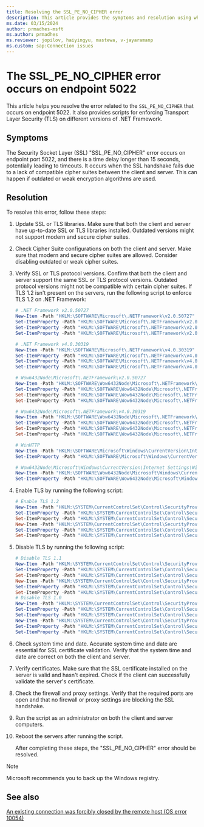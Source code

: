 ```yaml
---
title: Resolving the SSL_PE_NO_CIPHER error
description: This article provides the symptoms and resolution using which you will be able to resolve the SSL_PE_NO_CIPHER error.
ms.date: 03/15/2024
author: prmadhes-msft
ms.author: prmadhes
ms.reviewer: jopilov, haiyingyu, mastewa, v-jayaramanp
ms.custom: sap:Connection issues
---
```


# The SSL_PE_NO_CIPHER error occurs on endpoint 5022

This article helps you resolve the error related to the `SSL_PE_NO_CIPHER` that occurs on endpoint 5022. It also provides scripts for enforcing Transport Layer Security (TLS) on different versions of .NET Framework.

## Symptoms

The Security Socket Layer (SSL) "SSL_PE_NO_CIPHER" error occurs on endpoint port 5022, and there is a time delay longer than 15 seconds, potentially leading to timeouts. It occurs when the SSL handshake fails due to a lack of compatible cipher suites between the client and server. This can happen if outdated or weak encryption algorithms are used.

## Resolution

To resolve this error, follow these steps:

1. Update SSL or TLS libraries.
   Make sure that both the client and server have up-to-date SSL or TLS libraries installed. Outdated versions might not support modern and secure cipher suites.

1. Check Cipher Suite configurations on both the client and server.
   Make sure that modern and secure cipher suites are allowed. Consider disabling outdated or weak cipher suites.

1. Verify SSL or TLS protocol versions.
   Confirm that both the client and server support the same SSL or TLS protocol versions. Outdated protocol versions might not be compatible with certain cipher suites. If TLS 1.2 isn't present on the servers, run the following script to enforce TLS 1.2 on .NET Framework:

    ```powershell
    # .NET Framework v2.0.50727 
    New-Item -Path "HKLM:\SOFTWARE\Microsoft\.NETFramework\v2.0.50727" -Force | Out-Null 
    Set-ItemProperty -Path "HKLM:\SOFTWARE\Microsoft\.NETFramework\v2.0.50727" -Name "AspNetEnforceViewStateMac" -Value 1 
    Set-ItemProperty -Path "HKLM:\SOFTWARE\Microsoft\.NETFramework\v2.0.50727" -Name "SystemDefaultTlsVersions" -Value 1 
    Set-ItemProperty -Path "HKLM:\SOFTWARE\Microsoft\.NETFramework\v2.0.50727" -Name "SchUseStrongCrypto" -Value 1
    ```

    ```powershell
    # .NET Framework v4.0.30319 
    New-Item -Path "HKLM:\SOFTWARE\Microsoft\.NETFramework\v4.0.30319" -Force | Out-Null 
    Set-ItemProperty -Path "HKLM:\SOFTWARE\Microsoft\.NETFramework\v4.0.30319" -Name "AspNetEnforceViewStateMac" -Value 1 
    Set-ItemProperty -Path "HKLM:\SOFTWARE\Microsoft\.NETFramework\v4.0.30319" -Name "SystemDefaultTlsVersions" -Value 1 
    Set-ItemProperty -Path "HKLM:\SOFTWARE\Microsoft\.NETFramework\v4.0.30319" -Name "SchUseStrongCrypto" -Value 1
    ```

    ```powershell
    # Wow6432Node\Microsoft\.NETFramework\v2.0.50727 
    New-Item -Path "HKLM:\SOFTWARE\Wow6432Node\Microsoft\.NETFramework\v2.0.50727" -Force | Out-Null
    Set-ItemProperty -Path "HKLM:\SOFTWARE\Wow6432Node\Microsoft\.NETFramework\v2.0.50727" -Name "AspNetEnforceViewStateMac" -Value 1
    Set-ItemProperty -Path "HKLM:\SOFTWARE\Wow6432Node\Microsoft\.NETFramework\v2.0.50727" -Name "SystemDefaultTlsVersions" -Value 1
    Set-ItemProperty -Path "HKLM:\SOFTWARE\Wow6432Node\Microsoft\.NETFramework\v2.0.50727" -Name "SchUseStrongCrypto" -Value 1
   ```

   ```powershell
   # Wow6432Node\Microsoft\.NETFramework\v4.0.30319 
   New-Item -Path "HKLM:\SOFTWARE\Wow6432Node\Microsoft\.NETFramework\v4.0.30319" -Force | Out-Null
   Set-ItemProperty -Path "HKLM:\SOFTWARE\Wow6432Node\Microsoft\.NETFramework\v4.0.30319" -Name "AspNetEnforceViewStateMac" -Value 1
   Set-ItemProperty -Path "HKLM:\SOFTWARE\Wow6432Node\Microsoft\.NETFramework\v4.0.30319" -Name "SystemDefaultTlsVersions" -Value 1
   Set-ItemProperty -Path "HKLM:\SOFTWARE\Wow6432Node\Microsoft\.NETFramework\v4.0.30319" -Name "SchUseStrongCrypto" -Value 1
   ```

   ```powershell
   # WinHTTP
   New-Item -Path "HKLM:\SOFTWARE\Microsoft\Windows\CurrentVersion\Internet Settings\WinHttp" -Force | Out-Null
   Set-ItemProperty -Path "HKLM:\SOFTWARE\Microsoft\Windows\CurrentVersion\Internet Settings\WinHttp" -Name "DefaultSecureProtocols" -Value 0x00000800
   ```

   ```powershell
   # Wow6432Node\Microsoft\Windows\CurrentVersion\Internet Settings\WinHttp 
   New-Item -Path "HKLM:\SOFTWARE\Wow6432Node\Microsoft\Windows\CurrentVersion\Internet  Settings\WinHttp" -Force | Out-Null
   Set-ItemProperty -Path "HKLM:\SOFTWARE\Wow6432Node\Microsoft\Windows\CurrentVersion\Internet Settings\WinHttp" -Name "DefaultSecureProtocols" -Value 0x00000800
   ```

1. Enable TLS by running the following script:

     ```powershell
    # Enable TLS 1.2
    New-Item -Path "HKLM:\SYSTEM\CurrentControlSet\Control\SecurityProviders\SCHANNEL\Protocols\TLS 1.2\Client" -Force | Out-Null
    Set-ItemProperty -Path "HKLM:\SYSTEM\CurrentControlSet\Control\SecurityProviders\SCHANNEL\Protocols\TLS 1.2\Client" -Name "DisabledByDefault" -Value 0
    Set-ItemProperty -Path "HKLM:\SYSTEM\CurrentControlSet\Control\SecurityProviders\SCHANNEL\Protocols\TLS 1.2\Client" -Name "Enabled" -Value 1
    New-Item -Path "HKLM:\SYSTEM\CurrentControlSet\Control\SecurityProviders\SCHANNEL\Protocols\TLS 1.2\Server" -Force | Out-Null
    Set-ItemProperty -Path "HKLM:\SYSTEM\CurrentControlSet\Control\SecurityProviders\SCHANNEL\Protocols\TLS 1.2\Server" -Name "DisabledByDefault" -Value 0
    Set-ItemProperty -Path "HKLM:\SYSTEM\CurrentControlSet\Control\SecurityProviders\SCHANNEL\Protocols\TLS 1.2\Server" -Name "Enabled" -Value 1
    ```

1. Disable TLS by running the following script:

    ```powershell
    # Disable TLS 1.1 
    New-Item -Path "HKLM:\SYSTEM\CurrentControlSet\Control\SecurityProviders\SCHANNEL\Protocols\TLS 1.1\Client" -Force | Out-Null
    Set-ItemProperty -Path "HKLM:\SYSTEM\CurrentControlSet\Control\SecurityProviders\SCHANNEL\Protocols\TLS 1.1\Client" -Name "DisabledByDefault" -Value 1
    Set-ItemProperty -Path "HKLM:\SYSTEM\CurrentControlSet\Control\SecurityProviders\SCHANNEL\Protocols\TLS 1.1\Client" -Name "Enabled" -Value 0
    New-Item -Path "HKLM:\SYSTEM\CurrentControlSet\Control\SecurityProviders\SCHANNEL\Protocols\TLS 1.1\Server" -Force | Out-Null
    Set-ItemProperty -Path "HKLM:\SYSTEM\CurrentControlSet\Control\SecurityProviders\SCHANNEL\Protocols\TLS 1.1\Server" -Name "DisabledByDefault" -Value 1
    Set-ItemProperty -Path "HKLM:\SYSTEM\CurrentControlSet\Control\SecurityProviders\SCHANNEL\Protocols\TLS 1.1\Server" -Name "Enabled" -Value 0
    # Disable TLS 1.0 
    New-Item -Path "HKLM:\SYSTEM\CurrentControlSet\Control\SecurityProviders\SCHANNEL\Protocols\TLS 1.0\Client" -Force | Out-Null 
    Set-ItemProperty -Path "HKLM:\SYSTEM\CurrentControlSet\Control\SecurityProviders\SCHANNEL\Protocols\TLS 1.0\Client" -Name "DisabledByDefault" -Value 1 
    Set-ItemProperty -Path "HKLM:\SYSTEM\CurrentControlSet\Control\SecurityProviders\SCHANNEL\Protocols\TLS 1.0\Client" -Name "Enabled" -Value 0 
    New-Item -Path "HKLM:\SYSTEM\CurrentControlSet\Control\SecurityProviders\SCHANNEL\Protocols\TLS 1.0\Server" -Force | Out-Null 
    Set-ItemProperty -Path "HKLM:\SYSTEM\CurrentControlSet\Control\SecurityProviders\SCHANNEL\Protocols\TLS 1.0\Server" -Name "DisabledByDefault" -Va. ue 1 
    Set-ItemProperty -Path "HKLM:\SYSTEM\CurrentControlSet\Control\SecurityProviders\SCHANNEL\Protocols\TLS 1.0\Server" -Name "Enabled" -Value 0
    ```

1. Check system time and date.
   Accurate system time and date are essential for SSL certificate validation. Verify that the system time and date are correct on both the client and server.

1. Verify certificates.
   Make sure that the SSL certificate installed on the server is valid and hasn't expired. Check if the client can successfully validate the server's certificate.

1. Check the firewall and proxy settings.
   Verify that the required ports are open and that no firewall or proxy settings are blocking the SSL handshake.  

1. Run the script as an administrator on both the client and server computers.  

1. Reboot the servers after running the script.

   After completing these steps, the "SSL_PE_NO_CIPHER" error should be resolved.

> [!NOTE]
> Microsoft recommends you to back up the Windows registry.

## See also

[An existing connection was forcibly closed by the remote host (OS error 10054)](tls-exist-connection-closed.md)
